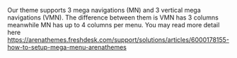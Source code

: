 Our theme supports 3 mega navigations \(MN\) and 3 vertical mega navigations \(VMN\). The difference between them is VMN has 3 columns meanwhile MN has up to 4 columns per menu. You may read more detail here https://arenathemes.freshdesk.com/support/solutions/articles/6000178155-how-to-setup-mega-menu-arenathemes

